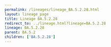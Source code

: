 ```yaml
---
permalink: /lineages/lineage_BA.5.2.28.html
layout: lineage_page
title: Lineage BA.5.2.28
redirect_to: ../lineage.html?lineage=BA.5.2.28
lineage: BA.5.2.28
parent: BA.5.2
children: ['BA.5.2.28']
---
```

